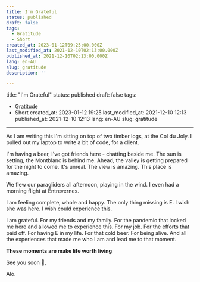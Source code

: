 ```yaml
---
title: I'm Grateful
status: published
draft: false
tags:
  - Gratitude
  - Short
created_at: 2023-01-12T09:25:00.000Z
last_modified_at: 2021-12-10T02:13:00.000Z
published_at: 2021-12-10T02:13:00.000Z
lang: en-AU
slug: gratitude
description: ''

--- 
```

title: "I'm Grateful"
status: published
draft: false
tags:
- Gratitude
- Short
created_at: 2023-01-12 19:25
last_modified_at: 2021-12-10 12:13
published_at: 2021-12-10 12:13
lang: en-AU
slug: gratitude
---
As I am writing this I'm sitting on top of two timber logs, at the Col du Joly.
I pulled out my laptop to write a bit of code, for a client.

I'm having a beer, I've got friends here - chatting beside me.
The sun is setting, the Montblanc is behind me.
Ahead, the valley is getting prepared for the night to come.
It's unreal. The view is amazing. This place is amazing.

We flew our paragliders all afternoon, playing in the wind.
I even had a morning flight at Entrevernes.

I am feeling complete, whole and happy. The only thing missing is E. 
I wish she was here. I wish could experience this. 

I am grateful.
For my friends and my family.
For the pandemic that locked me here and allowed me to experience this.
For my job.
For the efforts that paid off.
For having E in my life.
For that cold beer.
For being alive.
And all the experiences that made me who I am and lead me to that moment.

**These moments are make life worth living**

See you soon 👋,

Alo.